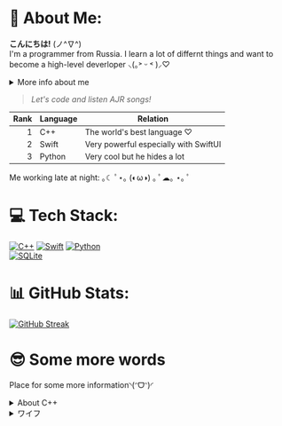 # 💫 About Me:
**こんにちは!** (ノ^∇^)
<br>I'm a programmer from Russia. I learn a lot of differnt things and want to become a high-level deverloper ⸜(｡˃ ᵕ ˂ )⸝♡

<details>
<summary>More info about me</summary>
  
+ 🙋‍♂️ Full name: Daniil Gurchin-Sychev (Даниил Гурчин-Сычёв)
+ 🎂 Birth date: 19th of April
  + Age: 17 years
+ 🗣️ Languages:
  + Native: Russian
  + Others: English (about B1-level) and Japanese (less than N5-level)
+ 🧑‍💻 My computers:
  + 🖥️ Desktop: GurWorkingHouse (AMD Ryzen 7 8700F / Nvidia RTX 4060/ 1tb / 32gb / Windows 11)
  + 💻 Laptops: personal MacBook Air 2020 (M1 / 8-core graphics / 512gb / 8gb / macOS 15 - Sequoia) and GurBook (Intel Core i7 / Nvidia / 512gb / 28gb / Windows 11)
  + 📟 Single-board: Raspbery Pi 4 Model B ( / / / 4gb / Ubuntu)
+ ❤️ My interests:
  + 📸 Photography: using tele-leans (77mm and more)
  + 🎶 Music generes: hip-hop, phonk and j-pop
  + 🎵 Music artists: AJR and Hensonn
  + ⛩️ Cultures: Russian and Japanese
</details>

> _Let's code and listen AJR songs!_

| Rank | Language      | Relation                               |
|-----:|---------------|----------------------------------------|
|     1| C++           | The world's best language ♡            |
|     2| Swift         | Very powerful especially with SwiftUI  |
|     3| Python        | Very cool but he hides a lot           |

Me working late at night: ｡☾ ﾟ⋆｡ (◐ω◑) ｡ ﾟ☁︎｡ ⋆｡ ﾟ

# 💻 Tech Stack:
<a href="https://isocpp.org/">![C++](https://img.shields.io/badge/c++-%2300599C.svg?style=for-the-badge&logo=c%2B%2B&logoColor=white)</a>
<a href="https://www.swift.org/">![Swift](https://img.shields.io/badge/swift-F54A2A?style=for-the-badge&logo=swift&logoColor=white)</a>
<a href="https://www.python.org/">![Python](https://img.shields.io/badge/python-3670A0?style=for-the-badge&logo=python&logoColor=ffdd54)</a>
<br><a href="https://www.mysql.com/">![SQLite](https://img.shields.io/badge/mysql-4479A1.svg?style=for-the-badge&logo=mysql&logoColor=white)</a>

<!-- ![C++](https://img.shields.io/badge/c++-%2300599C.svg?style=for-the-badge&logo=c%2B%2B&logoColor=white) ![Swift](https://img.shields.io/badge/swift-F54A2A?style=for-the-badge&logo=swift&logoColor=white) 
![Python](https://img.shields.io/badge/python-3670A0?style=for-the-badge&logo=python&logoColor=ffdd54)<br>![SQLite](https://img.shields.io/badge/sqlite-%2307405e.svg?style=for-the-badge&logo=sqlite&logoColor=white) -->

# 📊 GitHub Stats:
[![GitHub Streak](https://streak-stats.demolab.com?user=GurSych&theme=git-dark&hide_border=true&date_format=j%20M%5B%20Y%5D)](https://git.io/streak-stats)

# 😎 Some more words
Place for some more information◝(ᵔᗜᵔ)◜

<details>
<summary>About C++</summary>
My C++ code style is like code below
  
```cpp
#include <iostream>

int main() {
  std::cout << "Hello GitHub!" << std::endl;
  return 0;
}
```
</details>

<details>
<summary>ワイフ</summary>
<img src="purah.jpg" alt="Purah">
</details>
